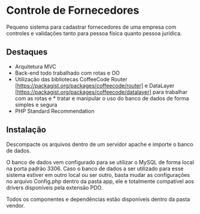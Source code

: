 # Controle de Fornecedores

Pequeno sistema para cadastrar fornecedores de uma empresa com controles e validações tanto para pessoa física quanto pessoa jurídica.

## Destaques

- Arquitetura MVC
- Back-end todo trabalhado com rotas e OO
- Utilização das bibliotecas CoffeeCode Router [https://packagist.org/packages/coffeecode/router] e DataLayer [https://packagist.org/packages/coffeecode/datalayer] para trabalhar com as rotas e * tratar e manipular o uso do banco de dados de forma simples e segura
- PHP Standard Recommendation

## Instalação

Descompacte os arquivos dentro de um servidor apache e importe o banco de dados.

O banco de dados vem configurado para se utilizar o MySQL de forma local na porta padrão 3306. Caso o banco de dados a ser utilizado para esse sistema estiver em outro local ou ser outro, basta mudar as configurações no arquivo Config.php dentro da pasta app, ele e totalmente compatível aos drivers disponíveis pela extensão PDO.

Todos os componentes e dependências estão disponíveis dentro da pasta vendor.